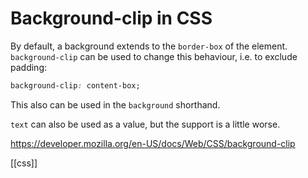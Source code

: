 # Background-clip in CSS

By default, a background extends to the `border-box` of the element. `background-clip` can be used to change this behaviour, i.e. to exclude padding:
```css
background-clip: content-box;
```

This also can be used in the `background` shorthand.

`text` can also be used as a value, but the support is a little worse.

https://developer.mozilla.org/en-US/docs/Web/CSS/background-clip

[[css]]